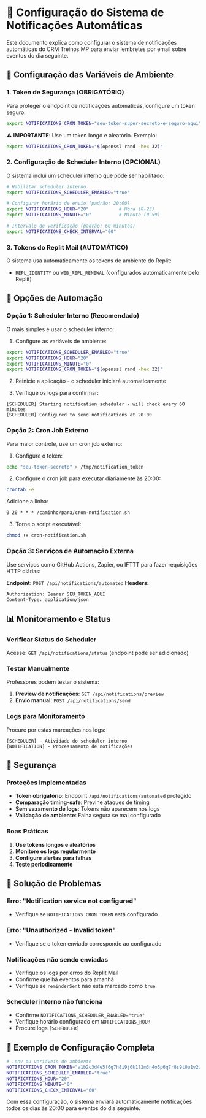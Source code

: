 # 📧 Configuração do Sistema de Notificações Automáticas

Este documento explica como configurar o sistema de notificações automáticas do CRM Treinos MP para enviar lembretes por email sobre eventos do dia seguinte.

## 🔧 Configuração das Variáveis de Ambiente

### 1. Token de Segurança (OBRIGATÓRIO)

Para proteger o endpoint de notificações automáticas, configure um token seguro:

```bash
export NOTIFICATIONS_CRON_TOKEN="seu-token-super-secreto-e-seguro-aqui"
```

**⚠️ IMPORTANTE**: Use um token longo e aleatório. Exemplo:

```bash
export NOTIFICATIONS_CRON_TOKEN="$(openssl rand -hex 32)"
```

### 2. Configuração do Scheduler Interno (OPCIONAL)

O sistema inclui um scheduler interno que pode ser habilitado:

```bash
# Habilitar scheduler interno
export NOTIFICATIONS_SCHEDULER_ENABLED="true"

# Configurar horário de envio (padrão: 20:00)
export NOTIFICATIONS_HOUR="20"           # Hora (0-23)
export NOTIFICATIONS_MINUTE="0"          # Minuto (0-59)

# Intervalo de verificação (padrão: 60 minutos)
export NOTIFICATIONS_CHECK_INTERVAL="60"
```

### 3. Tokens do Replit Mail (AUTOMÁTICO)

O sistema usa automaticamente os tokens de ambiente do Replit:

- `REPL_IDENTITY` ou `WEB_REPL_RENEWAL` (configurados automaticamente pelo Replit)

## 🤖 Opções de Automação

### Opção 1: Scheduler Interno (Recomendado)

O mais simples é usar o scheduler interno:

1. Configure as variáveis de ambiente:

```bash
export NOTIFICATIONS_SCHEDULER_ENABLED="true"
export NOTIFICATIONS_HOUR="20"
export NOTIFICATIONS_MINUTE="0"
export NOTIFICATIONS_CRON_TOKEN="$(openssl rand -hex 32)"
```

2. Reinicie a aplicação - o scheduler iniciará automaticamente

3. Verifique os logs para confirmar:

```
[SCHEDULER] Starting notification scheduler - will check every 60 minutes
[SCHEDULER] Configured to send notifications at 20:00
```

### Opção 2: Cron Job Externo

Para maior controle, use um cron job externo:

1. Configure o token:

```bash
echo "seu-token-secreto" > /tmp/notification_token
```

2. Configure o cron job para executar diariamente às 20:00:

```bash
crontab -e
```

Adicione a linha:

```
0 20 * * * /caminho/para/cron-notification.sh
```

3. Torne o script executável:

```bash
chmod +x cron-notification.sh
```

### Opção 3: Serviços de Automação Externa

Use serviços como GitHub Actions, Zapier, ou IFTTT para fazer requisições HTTP diárias:

**Endpoint**: `POST /api/notifications/automated`
**Headers**:

```
Authorization: Bearer SEU_TOKEN_AQUI
Content-Type: application/json
```

## 📊 Monitoramento e Status

### Verificar Status do Scheduler

Acesse: `GET /api/notifications/status` (endpoint pode ser adicionado)

### Testar Manualmente

Professores podem testar o sistema:

1. **Preview de notificações**: `GET /api/notifications/preview`
2. **Envio manual**: `POST /api/notifications/send`

### Logs para Monitoramento

Procure por estas marcações nos logs:

```
[SCHEDULER] - Atividade do scheduler interno
[NOTIFICATION] - Processamento de notificações
```

## 🔐 Segurança

### Proteções Implementadas

- **Token obrigatório**: Endpoint `/api/notifications/automated` protegido
- **Comparação timing-safe**: Previne ataques de timing
- **Sem vazamento de logs**: Tokens não aparecem nos logs
- **Validação de ambiente**: Falha segura se mal configurado

### Boas Práticas

1. **Use tokens longos e aleatórios**
2. **Monitore os logs regularmente**
3. **Configure alertas para falhas**
4. **Teste periodicamente**

## 🚨 Solução de Problemas

### Erro: "Notification service not configured"

- Verifique se `NOTIFICATIONS_CRON_TOKEN` está configurado

### Erro: "Unauthorized - Invalid token"

- Verifique se o token enviado corresponde ao configurado

### Notificações não sendo enviadas

- Verifique os logs por erros do Replit Mail
- Confirme que há eventos para amanhã
- Verifique se `reminderSent` não está marcado como `true`

### Scheduler interno não funciona

- Confirme `NOTIFICATIONS_SCHEDULER_ENABLED="true"`
- Verifique horário configurado em `NOTIFICATIONS_HOUR`
- Procure logs `[SCHEDULER]`

## 📝 Exemplo de Configuração Completa

```bash
# .env ou variáveis de ambiente
NOTIFICATIONS_CRON_TOKEN="a1b2c3d4e5f6g7h8i9j0k1l2m3n4o5p6q7r8s9t0u1v2w3x4y5z6"
NOTIFICATIONS_SCHEDULER_ENABLED="true"
NOTIFICATIONS_HOUR="20"
NOTIFICATIONS_MINUTE="0"
NOTIFICATIONS_CHECK_INTERVAL="60"
```

Com essa configuração, o sistema enviará automaticamente notificações todos os dias às 20:00 para eventos do dia seguinte.
